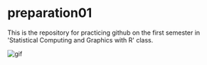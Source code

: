 # preparation01
This is the repository for practicing github on the first semester in 'Statistical Computing and Graphics with R' class.

![gif](https://media.giphy.com/media/1PPCXJcRJLwTjIX1fU/giphy.gif)
